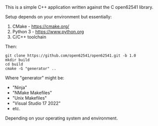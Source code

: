 This is a simple C++ application written against the C open62541 library. 

Setup depends on your environment but essentially:

1. CMake - https://cmake.org/
2. Python 3 - https://www.python.org
3. C/C++ toolchain

Then:

```
git clone https://github.com/open62541/open62541.git -b 1.0
mkdir build
cd build
cmake -G "generator" ..
```

Where "generator" might be:

- "Ninja"
- "NMake Makefiles"
- "Unix Makefiles"
- "Visual Studio 17 2022"
- etc.

Depending on your operating system and environment.
